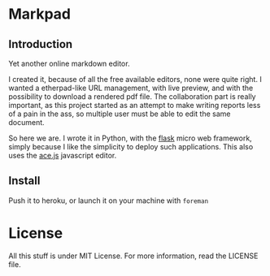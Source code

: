 # Markpad

## Introduction

Yet another online markdown editor.

I created it, because of all the free available editors, none were quite right. I wanted a etherpad-like URL management, with live preview, and with the possibility to download a rendered pdf file. The collaboration part is really important, as this project started as an attempt to make writing reports less of a pain in the ass, so multiple user must be able to edit the same document.

So here we are. I wrote it in Python, with the [flask](http://flask.pocoo.org/) micro web framework, simply because I like the simplicity to deploy such applications. This also uses the [ace.js](ace.c9.io) javascript editor.

## Install 

Push it to heroku, or launch it on your machine with `foreman`

# License

All this stuff is under MIT License. For more information, read the LICENSE file.

